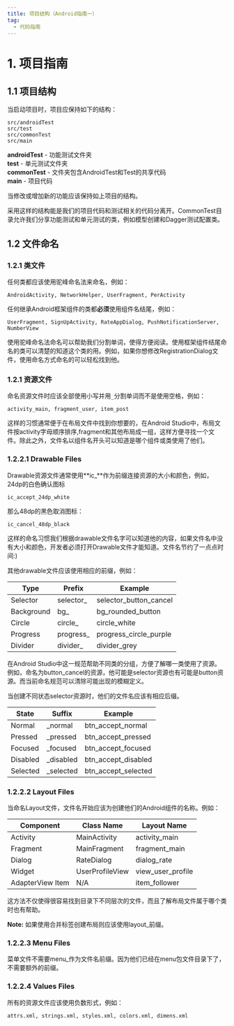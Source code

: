 ```yaml
---
title: 项目结构（Android指南一）
tag:
  - 代码指南
---
```


# 1\. 项目指南

## 1.1 项目结构

当启动项目时，项目应保持如下的结构：

```
src/androidTest
src/test
src/commonTest
src/main
```

**androidTest** - 功能测试文件夹<br>
**test** - 单元测试文件夹<br>
**commonTest** - 文件夹包含AndroidTest和Test的共享代码<br>
**main** - 项目代码

当修改或增加新的功能应该保持如上项目的结构。

采用这样的结构能是我们的项目代码和测试相关的代码分离开。CommonTest目录允许我们分享功能测试和单元测试的类，例如模型创建和Dagger测试配置类。

## 1.2 文件命名

### 1.2.1 类文件

任何类都应该使用驼峰命名法来命名，例如：

```
AndroidActivity, NetworkHelper, UserFragment, PerActivity
```

任何继承Android框架组件的类都**必须**使用组件名结尾，例如：

```
UserFragment, SignUpActivity, RateAppDialog, PushNotificationServer, NumberView
```

使用驼峰命名法命名可以帮助我们分割单词，使得方便阅读。使用框架组件结尾命名的类可以清楚的知道这个类的用。例如，如果你想修改RegistrationDialog文件，使用命名方式命名的可以轻松找到他。

### 1.2.1 资源文件

命名资源文件时应该全部使用小写并用`_`分割单词而不是使用空格，例如：

```
activity_main, fragment_user, item_post
```

这样的习惯通常便于在布局文件中找到你想要的，在Android Studio中，布局文件按activity字母顺序排序,fragment和其他布局成一组，这样方便寻找一个文件。除此之外，文件名以组件名开头可以知道是哪个组件或类使用了他们。

### 1.2.2.1 Drawable Files

Drawable资源文件通常使用**ic_**作为前缀连接资源的大小和颜色，例如，24dp的白色确认图标

```
ic_accept_24dp_white
```

那么48dp的黑色取消图标：

```
ic_cancel_48dp_black
```

这样的命名习惯我们根据drawable文件名字可以知道他的内容，如果文件名中没有大小和颜色，开发者必须打开Drawable文件才能知道。文件名节约了一点点时间:)

其他drawable文件应该使用相应的前缀，例如：

Type       | Prefix    | Example
---------- | --------- | ----------------------
Selector   | selector_ | selector_button_cancel
Background | bg_       | bg_rounded_button
Circle     | circle_   | circle_white
Progress   | progress_ | progress_circle_purple
Divider    | divider_  | divider_grey

在Android Studio中这一规范帮助不同类的分组，方便了解哪一类使用了资源。例如，命名为button_cancel的资源，他可能是selector资源也有可能是button资源。而当前命名规范可以清除可能出现的模糊定义。

当创建不同状态selector资源时，他们的文件名应该有相应后缀。

State    | Suffix    | Example
-------- | --------- | -------------------
Normal   | _normal   | btn_accept_normal
Pressed  | _pressed  | btn_accept_pressed
Focused  | _focused  | btn_accept_focused
Disabled | _disabled | btn_accept_disabled
Selected | _selected | btn_accept_selected

### 1.2.2.2 Layout Files

当命名Layout文件，文件名开始应该为创建他们的Android组件的名称。例如：

Component        | Class Name      | Layout Name
---------------- | --------------- | -----------------
Activity         | MainActivity    | activity_main
Fragment         | MainFragment    | fragment_main
Dialog           | RateDialog      | dialog_rate
Widget           | UserProfileView | view_user_profile
AdapterView Item | N/A             | item_follower

这方法不仅使得很容易找到目录下不同层次的文件，而且了解布局文件属于哪个类时也有帮助。

**Note:** 如果使用合并标签创建布局则应该使用layout_前缀。

### 1.2.2.3 Menu Files

菜单文件不需要menu_作为文件名前缀。因为他们已经在menu包文件目录下了，不需要额外的前缀。

### 1.2.2.4 Values Files

所有的资源文件应该使用负数形式，例如：

```
attrs.xml, strings.xml, styles.xml, colors.xml, dimens.xml
```

